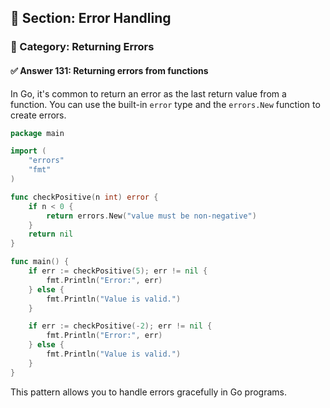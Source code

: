## 📘 Section: Error Handling  
### 🔹 Category: Returning Errors  
#### ✅ Answer 131: Returning errors from functions

In Go, it's common to return an error as the last return value from a function. You can use the built-in `error` type and the `errors.New` function to create errors.

```go
package main

import (
    "errors"
    "fmt"
)

func checkPositive(n int) error {
    if n < 0 {
        return errors.New("value must be non-negative")
    }
    return nil
}

func main() {
    if err := checkPositive(5); err != nil {
        fmt.Println("Error:", err)
    } else {
        fmt.Println("Value is valid.")
    }

    if err := checkPositive(-2); err != nil {
        fmt.Println("Error:", err)
    } else {
        fmt.Println("Value is valid.")
    }
}
```

This pattern allows you to handle errors gracefully in Go programs.
